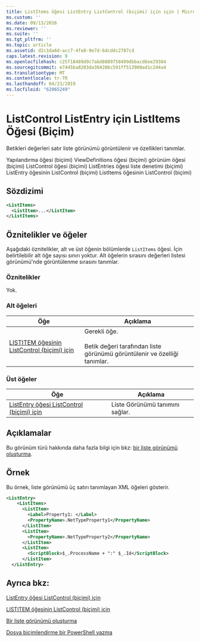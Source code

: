 ```yaml
---
title: ListItems öğesi ListEntry ListControl (biçimi) için için | Microsoft Docs
ms.custom: ''
ms.date: 09/13/2016
ms.reviewer: ''
ms.suite: ''
ms.tgt_pltfrm: ''
ms.topic: article
ms.assetid: d2c1da6d-acc7-4fe8-9e7d-6dcddc2787cd
caps.latest.revision: 9
ms.openlocfilehash: c25f18489d9c7abd8889758499dbbacd6ee29304
ms.sourcegitcommit: e7445ba8203da304286c591ff513900ad1c244a4
ms.translationtype: MT
ms.contentlocale: tr-TR
ms.lasthandoff: 04/23/2019
ms.locfileid: "62065249"
---
```

# <a name="listitems-element-for-listentry-for-listcontrol-format"></a>ListControl ListEntry için ListItems Öğesi (Biçim)

Betikleri değerleri satır liste görünümü görüntülenir ve özellikleri tanımlar.

Yapılandırma öğesi (biçimi) ViewDefinitions öğesi (biçimi) görünüm öğesi (biçimi) ListControl öğesi (biçimi) ListEntries öğesi liste denetimi (biçimi) ListEntry öğesinin ListControl (biçimi) ListItems öğesinin ListControl (biçimi)

## <a name="syntax"></a>Sözdizimi

```xml
<ListItems>
  <ListItem>...</ListItem>
</ListItems>
```

## <a name="attributes-and-elements"></a>Öznitelikler ve öğeler

Aşağıdaki öznitelikler, alt ve üst öğenin bölümlerde `ListItems` öğesi. İçin belirtilebilir alt öğe sayısı sınırı yoktur. Alt öğelerin sırasını değerleri listesi görünümü'nde görüntülenme sırasını tanımlar.

### <a name="attributes"></a>Öznitelikler

Yok.

### <a name="child-elements"></a>Alt öğeleri

|Öğe|Açıklama|
|-------------|-----------------|
|[LISTITEM öğesinin ListControl (biçimi) için](./listitem-element-for-listitems-for-listcontrol-format.md)|Gerekli öğe.<br /><br /> Betik değeri tarafından liste görünümü görüntülenir ve özelliği tanımlar.|

### <a name="parent-elements"></a>Üst öğeler

|Öğe|Açıklama|
|-------------|-----------------|
|[ListEntry öğesi ListControl (biçimi) için](./listentry-element-for-listcontrol-format.md)|Liste Görünümü tanımını sağlar.|

## <a name="remarks"></a>Açıklamalar

Bu görünüm türü hakkında daha fazla bilgi için bkz: [bir liste görünümü oluşturma](./creating-a-list-view.md).

## <a name="example"></a>Örnek

Bu örnek, liste görünümü üç satırı tanımlayan XML öğeleri gösterir.

```xml
<ListEntry>
    <ListItems>
      <ListItem>
        <Label>Property1: </Label>
        <PropertyName>.NetTypeProperty1</PropertyName>
      </ListItem>
      <ListItem>
        <PropertyName>.NetTypeProperty2</PropertyName>
      </ListItem>
      <ListItem>
        <ScriptBlock>$_.ProcessName + ":" $_.Id</ScriptBlock>
      </ListItem>
  </ListEntry>
```

## <a name="see-also"></a>Ayrıca bkz:

[ListEntry öğesi ListControl (biçimi) için](./listentry-element-for-listcontrol-format.md)

[LISTITEM öğesinin ListControl (biçimi) için](./listitem-element-for-listitems-for-listcontrol-format.md)

[Bir liste görünümü oluşturma](./creating-a-list-view.md)

[Dosya biçimlendirme bir PowerShell yazma](./writing-a-powershell-formatting-file.md)
